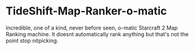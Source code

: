 # TideShift-Map-Ranker-o-matic
Incredible, one of a kind, never before seen, o-matic Starcraft 2 Map Ranking machine. It doesnt automatically rank anything but that's not the point stop nitpicking.